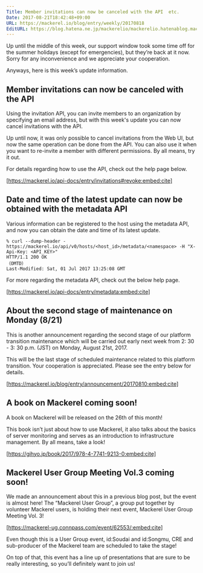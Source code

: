 ```yaml
---
Title: Member invitations can now be canceled with the API  etc.
Date: 2017-08-21T18:42:48+09:00
URL: https://mackerel.io/blog/entry/weekly/20170818
EditURL: https://blog.hatena.ne.jp/mackerelio/mackerelio.hatenablog.mackerel.io/atom/entry/8599973812290660898
---
```


Up until the middle of this week, our support window took some time off for the summer holidays (except for emergencies), but they’re back at it now. Sorry for any inconvenience and we appreciate your cooperation. 

Anyways, here is this week’s update information.

## Member invitations can now be canceled with the API

Using the invitation API, you can invite members to an organization by specifying an email address, but with this week's update you can now cancel invitations with the API.

Up until now, it was only possible to cancel invitations from the Web UI, but now the same operation can be done from the API. You can also use it when you want to re-invite a member with different permissions. By all means, try it out.

For details regarding how to use the API, check out the help page below.

[https://mackerel.io/api-docs/entry/invitations#revoke:embed:cite]

## Date and time of the latest update can now be obtained with the metadata API

Various information can be registered to the host using the metadata API, and now you can obtain the date and time of its latest update.

```
% curl --dump-header - https://mackerel.io/api/v0/hosts/<host_id>/metadata/<namespace> -H "X-Api-Key: <API_KEY>"
HTTP/1.1 200 OK
（OMTD）
Last-Modified: Sat, 01 Jul 2017 13:25:08 GMT
```

For more regarding the metadata API, check out the below help page.

[https://mackerel.io/api-docs/entry/metadata:embed:cite]


## About the second stage of maintenance on Monday (8/21)

This is another announcement regarding the second stage of our platform transition maintenance which will be carried out early next week from 2: 30 - 3: 30 p.m. (JST) on Monday, August 21st, 2017.

This will be the last stage of scheduled maintenance related to this platform transition. Your cooperation is appreciated. Please see the entry below for details.

[https://mackerel.io/blog/entry/announcement/20170810:embed:cite]

## A book on Mackerel coming soon!

A book on Mackerel will be released on the 26th of this month!

This book isn’t just about how to use Mackerel, it also talks about the basics of server monitoring and serves as an introduction to infrastructure management. By all means, take a look!

[https://gihyo.jp/book/2017/978-4-7741-9213-0:embed:cite]

## Mackerel User Group Meeting Vol.3 coming soon!

We made an announcement about this in a previous blog post, but the event is almost here! The “Mackerel User Group”, a group put together by volunteer Mackerel users, is holding their next event, Mackerel User Group Meeting Vol. 3!

[https://mackerel-ug.connpass.com/event/62553/:embed:cite]

Even though this is a User Group event,  id:Soudai and id:Songmu, CRE and sub-producer of the Mackerel team are scheduled to take the stage!

On top of that, this event has a line up of presentations that are sure to be really interesting, so you’ll definitely want to join us!

